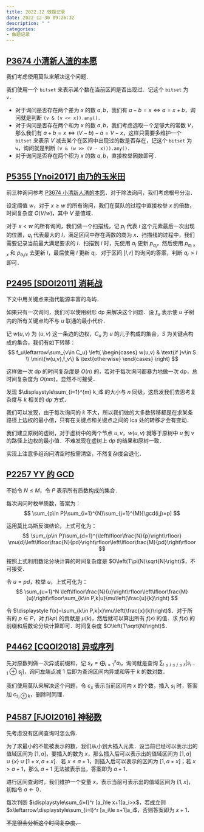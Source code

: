 ```yaml
---
title: 2022.12 做题记录
date: 2022-12-30 09:26:32
description: " "
categories:
- 做题记录
---
```

## [P3674 小清新人渣的本愿](https://www.luogu.com.cn/problem/P3674)
我们考虑使用莫队来解决这个问题．

我们使用一个 `bitset` 来表示某个数在当前区间是否出现过．记这个 `bitset` 为 `v`．

- 对于询问是否存在两个差为 $x$ 的数 $a,b$，我们有 $a-b=x \iff a=x+b$，询问就是判断 `(v & (v << x)).any()`．
- 对于询问是否存在两个和为 $x$ 的数 $a,b$，我们考虑选取一个足够大的常数 $V$，那么我们有 $a+b=x \iff (V-b)-a=V-x$，这样只需要多维护一个 `bitset` 来表示 $V$ 减去某个在区间中出现过的数是否存在，记这个 `bitset` 为 `w`，询问就是判断 `(v & (w >> (V - x))).any()`．
- 对于询问是否存在两个积为 $x$ 的数 $a,b$，直接枚举因数即可．

## [P5355 [Ynoi2017] 由乃的玉米田](https://www.luogu.com.cn/problem/P5355)
前三种询问参考 [P3674 小清新人渣的本愿](https://www.luogu.com.cn/problem/P3674)．对于除法询问，我们考虑根号分治．

设定阈值 $w$，对于 $x \ge w$ 的所有询问，我们在莫队的过程中直接枚举 $x$ 的倍数，时间复杂度 $O(V/w)$，其中 $V$ 是值域．

对于 $x<w$ 的所有询问，我们做一个扫描线，记 $p_i$ 代表 $i$ 这个元素最后一次出现的位置，$q_i$ 代表最大的 $l$，满足区间中存在两数的商为 $x$．扫描线的过程中，我们需要记录当前最大满足要求的 $l$．扫描到 $i$ 时，先使用 $a_i$ 更新 $p_{a_i}$，然后使用 $p_{a_i\times x}$ 和 $p_{a_i/x}$ 去更新 $l$，最后使用 $l$ 更新 $q_i$．对于区间 $[l,r]$ 的询问的答案，判断 $q_r>l$ 即可．

## [P2495 [SDOI2011] 消耗战](https://www.luogu.com.cn/problem/P2495)
下文中用关键点来指代能源丰富的岛屿．

如果只有一次询问，我们可以使用树形 dp 来解决这个问题．设 $f_u$ 表示使 $u$ 子树内的所有关键点均不与 $u$ 联通的最小代价．

记 $w(u,v)$ 为 $(u,v)$ 这一条边的边权，$C_u$ 为 $u$ 的儿子构成的集合，$S$ 为关键点构成的集合，我们有如下转移：
$$
f_u\leftarrow\sum_{v\in C_u}
\left(
\begin{cases}
w(u,v) & \text{if }v\in S \\
\min\{w(u,v),f_v\} & \text{otherwise}
\end{cases}
\right)
$$

这样做一次 dp 的时间复杂度是 $O(n)$ 的，若对于每次询问都暴力地做一次 dp，总时间复杂度为 $O(nm)$，显然不可接受．

发现 $\displaystyle\sum_{i=1}^{m} k_i$ 的大小与 $n$ 同级，这启发我们去思考复杂度与 $k$ 相关的 dp 方式．

我们可以发现，由于每次询问的 $k$ 不大，所以我们做的大多数转移都是在求某条路径上边权的最小值，只有在关键点和关键点之间的 lca 处的转移才会有变动．

我们建立原树的虚树，对于虚树中的两个节点 $u,v$，$w(u,v)$ 就等于原树中 $u$ 到 $v$ 的路径上边权的最小值．不难发现在虚树上 dp 的结果和原树一致．

实现上注意多组询问清空时按需清空，不然复杂度会退化．

## [P2257 YY 的 GCD](https://www.luogu.com.cn/problem/P2257)
不妨令 $N\le M$，令 $P$ 表示所有质数构成的集合．

每次询问时枚举质数，答案为：
$$
\sum_{p\in P}\sum_{i=1}^{N}\sum_{j=1}^{M}[\gcd(i,j)=p]
$$

运用莫比乌斯反演结论，上式可化为：
$$
\sum_{p\in P}\sum_{d=1}^{\left\lfloor\frac{N}{p}\right\rfloor} \mu(d)\left\lfloor\frac{N}{pd}\right\rfloor\left\lfloor\frac{M}{pd}\right\rfloor
$$

按照上式利用数论分块计算的时间复杂度是 $O\left(T\pi(N)\sqrt{N}\right)$，不可接受．

令 $u=pd$，枚举 $u$，上式可化为：
$$
\sum_{u=1}^N \left\lfloor\frac{N}{u}\right\rfloor\left\lfloor\frac{M}{u}\right\rfloor\sum_{k\in P,k|u}\mu\left(\frac{u}{k}\right)
$$

令 $\displaystyle f(x)=\sum_{k\in P,k|x}\mu\left(\frac{x}{k}\right)$．对于所有的 $p\in P$，对 $f(kp)$ 的贡献是 $\mu(k)$，然后就可以算出所有 $f(x)$ 的值．求 $f(x)$ 的前缀和后数论分块计算即可．时间复杂度 $O\left(T\sqrt{N}\right)$．

## [P4462 [CQOI2018] 异或序列](https://www.luogu.com.cn/problem/P4462)
先对原数列做一次异或前缀和，记 $\displaystyle s_x=\bigoplus_{i=1}^x a_i$，询问就是查询 $\displaystyle\sum_{l\le i\le j\le r}[s_{i-1}\oplus s_{j}]$，询问左端点减 $1$ 后即为查询区间内异或和等于 $k$ 的数对数．

我们使用莫队来解决这个问题，令 $c_x$ 表示当前区间内 $x$ 的个数，插入 $s_i$ 时，答案加 $c_{s_i\oplus k}$，删除时同理．

## [P4587 [FJOI2016] 神秘数](https://www.luogu.com.cn/problem/P4587)
先考虑没有区间查询时怎么做．

为了求最小的不能被表示的数，我们从小到大插入元素．设当前已经可以表示出的值域区间为 $[1,a]$，要插入的数为 $x$，那么插入后可以表示出的值域区间为 $[1,a]\cup\{x\}\cup[1+x,a+x]$．若 $x\le a+1$，则插入后可以表示的区间为 $[1,a+x]$；若 $x>a+1$，那么 $a+1$ 无法被表示出，答案即为 $a+1$．

进行区间查询时，我们维护一个变量 $x$，表示当前可表示出的值域区间为 $[1,x]$，初始令 $a\leftarrow0$．

每次判断 $\displaystyle\sum_{i=l}^r [a_i\le x+1]a_i>x$，若成立则 $x\leftarrow\displaystyle\sum_{i=l}^r [a_i\le x+1]a_i$，否则答案即为 $x+1$．

~~不是很会分析这个时间复杂度．~~
